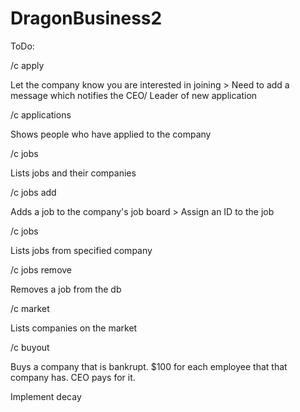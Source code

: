 # DragonBusiness2

ToDo:
  
/c apply <company>

  Let the company know you are interested in joining
    > Need to add a message which notifies the CEO/ Leader of new application
    
/c applications

  Shows people who have applied to the company
  
/c jobs

  Lists jobs and their companies
  
/c jobs add <msg>

  Adds a job to the company's job board
    > Assign an ID to the job
    
/c jobs <company>

  Lists jobs from specified company
  
/c jobs remove <ID>

  Removes a job from the db

/c market

  Lists companies on the market

/c buyout

  Buys a company that is bankrupt. $100 for each employee that that company has. CEO pays for it.


Implement decay

